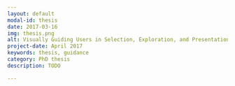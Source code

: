 ```yaml
---
layout: default
modal-id: thesis
date: 2017-03-16
img: thesis.png
alt: Visually Guiding Users in Selection, Exploration, and Presentation Tasks
project-date: April 2017
keywords: thesis, guidance
category: PhD thesis
description: TODO

---
```

